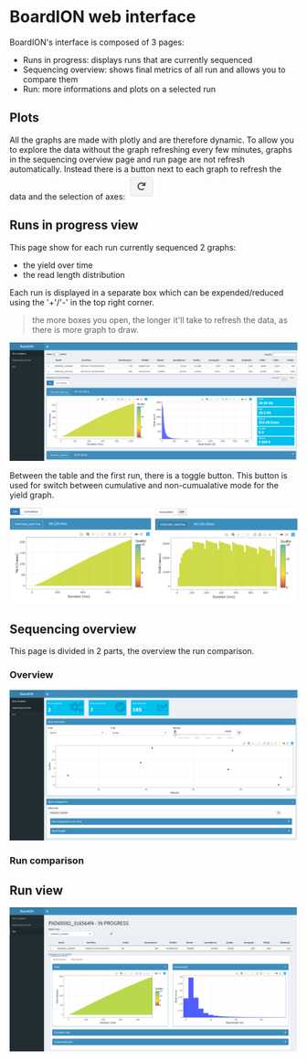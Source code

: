 # BoardION web interface

BoardION's interface is composed of 3 pages:
- Runs in progress: displays runs that are currently sequenced
- Sequencing overview: shows final metrics of all run and allows you to compare them
- Run: more informations and plots on a selected run

## Plots

All the graphs are made with plotly and are therefore dynamic. To allow you to explore the data without the graph refreshing every few minutes, graphs in the sequencing overview page and run page are not refresh automatically. Instead there is a button next to each graph to refresh the data and the selection of axes: ![refresh](images/refresh.png)

## Runs in progress view

This page show for each run currently sequenced 2 graphs:
- the yield over time
- the read length distribution

Each run is displayed in a separate box which can be expended/reduced using the '+'/'-' in the top right corner.

> the more boxes you open, the longer it'll take to refresh the data, as there is more graph to draw.

![runs in progress tab](images/tabRunInProgress.png)

Between the table and the first run, there is a toggle button. This button is used for switch between cumulative and non-cumualative mode for the yield graph.

![toggle cumulative](images/tabRunInProgress_toggle.png)

## Sequencing overview

This page is divided in 2 parts, the overview the run comparison.

### Overview

![overview tab](images/tabOverview.png)

### Run comparison



## Run view

![runs tab](images/tabRun.png)
